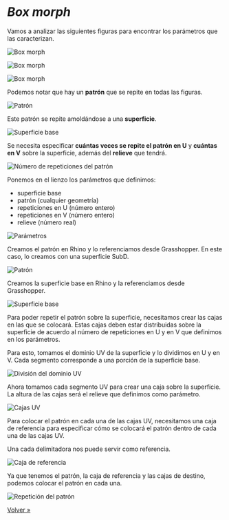# _Box morph_

Vamos a analizar las siguientes figuras para encontrar los parámetros
que las caracterizan.

![Box morph](./figuras/01-box-morph.png)

![Box morph](./figuras/02-box-morph.png)

![Box morph](./figuras/03-box-morph.png)

Podemos notar que hay un **patrón** que se repite en todas las figuras.

![Patrón](./figuras/04-box-morph.png)

Este patrón se repite amoldándose a una **superficie**.

![Superficie base](./figuras/05-box-morph.png)

Se necesita especificar **cuántas veces se repite el patrón en U**
y **cuántas en V** sobre la superficie, además del **relieve** que tendrá.

![Número de repeticiones del patrón](./figuras/06-box-morph.png)

Ponemos en el lienzo los parámetros que definimos:

- superficie base
- patrón (cualquier geometría)
- repeticiones en U (número entero)
- repeticiones en V (número entero)
- relieve (número real)

![Parámetros](./figuras/07-box-morph.png)

Creamos el patrón en Rhino y lo referenciamos desde Grasshopper.
En este caso, lo creamos con una superficie SubD.

![Patrón](./figuras/08-box-morph.png)

Creamos la superficie base en Rhino y la referenciamos desde Grasshopper.

![Superficie base](./figuras/09-box-morph.png)

Para poder repetir el patrón sobre la superficie,
necesitamos crear las cajas en las que se colocará.
Estas cajas deben estar distribuidas sobre la superficie de acuerdo
al número de repeticiones en U y en V que definimos en los parámetros.

Para esto, tomamos el dominio UV de la superficie y lo dividimos en U y en V.
Cada segmento corresponde a una porción de la superficie base.

![División del dominio UV](./figuras/10-box-morph.png)

Ahora tomamos cada segmento UV para crear una caja sobre la superficie.
La altura de las cajas será el relieve que definimos como parámetro.

![Cajas UV](./figuras/11-box-morph.png)

Para colocar el patrón en cada una de las cajas UV,
necesitamos una caja de referencia para especificar cómo se colocará el patrón
dentro de cada una de las cajas UV.

Una cada delimitadora nos puede servir como referencia.

![Caja de referencia](./figuras/12-box-morph.png)

Ya que tenemos el patrón, la caja de referencia y las cajas de destino,
podemos colocar el patrón en cada una.

![Repetición del patrón](./figuras/13-box-morph.png)

[Volver »](..)
